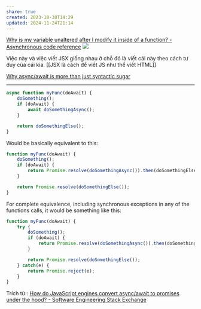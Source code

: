```yaml
---
share: true
created: 2023-10-30T14:29
updated: 2024-11-24T21:14
---
```

[Why is my variable unaltered after I modify it inside of a function? - Asynchronous code reference](https://stackoverflow.com/q/23667086/3416774)
![](https://wizardzines.com/images/uploads/async-functions.png) 

Việc này và việc viết JSX giống nhau ở chỗ đó là viết cái này theo cách tư duy của cái kia.  [[JSX là cách để viết JS như thể viết HTML]]

[Why async/await is more than just syntactic sugar](https://www.zhenghao.io/posts/await-vs-promise)

---

```javascript
async function myFunc(doAwait) {
    doSomething();
    if (doAwait) {
        await doSomethingAsync();
    }

    return doSomethingElse();
}
```

Would be basically equivalent to this:

```javascript
function myFunc(doAwait) {
    doSomething();
    if (doAwait) {
        return Promise.resolve(doSomethingAsync()).then(doSomethingElse);
    }

    return Promise.resolve(doSomethingElse());
}
```

For complete equivalence, including synchronous exceptions in any of the functions calls, it would be something like this:

```javascript
function myFunc(doAwait) {
    try {
        doSomething();
        if (doAwait) {
            return Promise.resolve(doSomethingAsync()).then(doSomethingElse);
        }

        return Promise.resolve(doSomethingElse());
    } catch(e) {
        return Promise.reject(e);
    }
}
```
Trích từ:: [How do JavaScript engines convert async/await to promises under the hood? - Software Engineering Stack Exchange](https://softwareengineering.stackexchange.com/a/401900/192731)